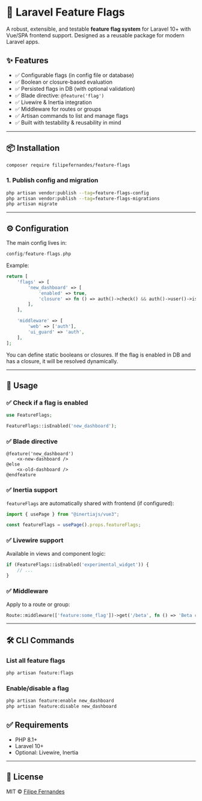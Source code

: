 # 🔀 Laravel Feature Flags

A robust, extensible, and testable **feature flag system** for Laravel 10+ with Vue/SPA frontend support. Designed as a reusable package for modern Laravel apps.

## ✨ Features

- ✅ Configurable flags (in config file or database)
- ✅ Boolean or closure-based evaluation
- ✅ Persisted flags in DB (with optional validation)
- ✅ Blade directive: `@feature('flag')`
- ✅ Livewire & Inertia integration
- ✅ Middleware for routes or groups
- ✅ Artisan commands to list and manage flags
- ✅ Built with testability & reusability in mind

---

## 📦 Installation

```bash
composer require filipefernandes/feature-flags
```

### 1. Publish config and migration

```bash
php artisan vendor:publish --tag=feature-flags-config
php artisan vendor:publish --tag=feature-flags-migrations
php artisan migrate
```

---

## ⚙️ Configuration

The main config lives in:

```php
config/feature-flags.php
```

Example:

```php
return [
    'flags' => [
        'new_dashboard' => [
            'enabled' => true,
            'closure' => fn () => auth()->check() && auth()->user()->is_beta,
        ],
    ],

    'middleware' => [
        'web' => ['auth'],
        'ui_guard' => 'auth',
    ],
];
```

You can define static booleans or closures. If the flag is enabled in DB and has a closure, it will be resolved dynamically.

---

## 🧪 Usage

### ✅ Check if a flag is enabled

```php
use FeatureFlags;

FeatureFlags::isEnabled('new_dashboard');
```

### ✅ Blade directive

```blade
@feature('new_dashboard')
    <x-new-dashboard />
@else
    <x-old-dashboard />
@endfeature
```

### ✅ Inertia support

`featureFlags` are automatically shared with frontend (if configured):

```js
import { usePage } from "@inertiajs/vue3";

const featureFlags = usePage().props.featureFlags;
```

### ✅ Livewire support

Available in views and component logic:

```php
if (FeatureFlags::isEnabled('experimental_widget')) {
    // ...
}
```

### ✅ Middleware

Apply to a route or group:

```php
Route::middleware(['feature:some_flag'])->get('/beta', fn () => 'Beta content');
```

---

## 🛠 CLI Commands

### List all feature flags

```bash
php artisan feature:flags
```

### Enable/disable a flag

```bash
php artisan feature:enable new_dashboard
php artisan feature:disable new_dashboard
```

## ✅ Requirements

- PHP 8.1+
- Laravel 10+
- Optional: Livewire, Inertia

---

## 📜 License

MIT © [Filipe Fernandes](https://github.com/filipefernandes)
